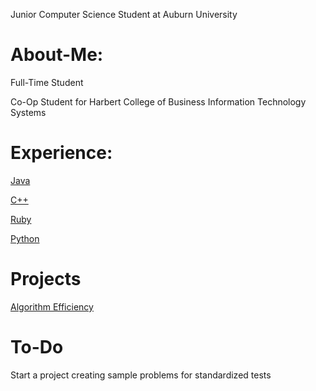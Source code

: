Junior Computer Science Student at Auburn University

# About-Me:
Full-Time Student

Co-Op Student for Harbert College of Business Information Technology Systems

# Experience:
[Java](https://github.com/kmoreland126/COMP-2210)

[C++](https://github.com/kmoreland126/COMP-2710/tree/main)

[Ruby](https://github.com/kmoreland126/COMP-3220)

[Python](https://github.com/kmoreland126/Leet-Code)

# Projects
[Algorithm Efficiency](https://github.com/kmoreland126/Algorithm-Efficency)

# To-Do
Start a project creating sample problems for standardized tests
